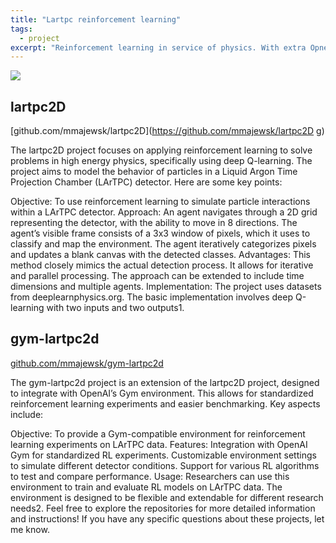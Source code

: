 ```yaml
---
title: "Lartpc reinforcement learning"
tags:
  - project
excerpt: "Reinforcement learning in service of physics. With extra OpneAI gym sauce."
---
```


![](https://i.imgur.com/IyswEwy.gif)

## lartpc2D

[github.com/mmajewsk/lartpc2D](https://github.com/mmajewsk/lartpc2D g)

The lartpc2D project focuses on applying reinforcement learning to solve problems in high energy physics, specifically using deep Q-learning. The project aims to model the behavior of particles in a Liquid Argon Time Projection Chamber (LArTPC) detector. Here are some key points:

Objective: To use reinforcement learning to simulate particle interactions within a LArTPC detector.
Approach:
An agent navigates through a 2D grid representing the detector, with the ability to move in 8 directions.
The agent’s visible frame consists of a 3x3 window of pixels, which it uses to classify and map the environment.
The agent iteratively categorizes pixels and updates a blank canvas with the detected classes.
Advantages:
This method closely mimics the actual detection process.
It allows for iterative and parallel processing.
The approach can be extended to include time dimensions and multiple agents.
Implementation:
The project uses datasets from deeplearnphysics.org.
The basic implementation involves deep Q-learning with two inputs and two outputs1.

## gym-lartpc2d

[github.com/mmajewsk/gym-lartpc2d](https://github.com/mmajewsk/gym-lartpc2d)

The gym-lartpc2d project is an extension of the lartpc2D project, designed to integrate with OpenAI’s Gym environment. This allows for standardized reinforcement learning experiments and easier benchmarking. Key aspects include:

Objective: To provide a Gym-compatible environment for reinforcement learning experiments on LArTPC data.
Features:
Integration with OpenAI Gym for standardized RL experiments.
Customizable environment settings to simulate different detector conditions.
Support for various RL algorithms to test and compare performance.
Usage:
Researchers can use this environment to train and evaluate RL models on LArTPC data.
The environment is designed to be flexible and extendable for different research needs2.
Feel free to explore the repositories for more detailed information and instructions! If you have any specific questions about these projects, let me know.